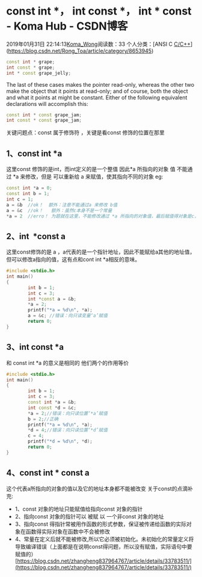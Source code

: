 # const int *， int const *， int * const - Koma Hub - CSDN博客
2019年01月31日 22:14:13[Koma_Wong](https://me.csdn.net/Rong_Toa)阅读数：33
个人分类：[ANSI C																[C/C++](https://blog.csdn.net/Rong_Toa/article/category/7156199)](https://blog.csdn.net/Rong_Toa/article/category/8653945)
```cpp
const int * grape;
int const * grape;
int * const grape_jelly;
```
The last of these cases makes the pointer read-only, whereas the other two make the object that it points at read-only; and of course, both the object and what it points at might be constant. Either of the following equivalent declarations will accomplish this:
```cpp
const int * const grape_jam;
int const * const grape_jam;
```
关键问题点：const 属于修饰符 ，关键是看const 修饰的位置在那里
## 1、const int *a
这里const 修饰的是int，而int定义的是一个整值
因此*a 所指向的对象 值 不能通过 *a 来修改，但是 可以重新给 a 来赋值，使其指向不同的对象
eg:
```cpp
const int *a = 0;
const int b = 1;
int c = 1;
a = &b  //ok！  额外：注意不能通过a 来修改 b值
a = &c  //ok！   额外：虽然c本身不是一个常量
*a = 2  //erro！ 为题就在这里，不能修改通过 *a 所指向的对象值，最后赋值得对象是c，因此不能通过*a 来修改c值。
```
## 2、int  *const a       
这里const修饰的是 a ，a代表的是一个指针地址，因此不能赋给a其他的地址值，但可以修改a指向的值，这有点和cont int *a相反的意味。
```cpp
#include <stdio.h>
int main()
{
        int b = 1;
        int c = 3;
        int *const a = &b;
        *a = 2;
        printf("*a = %d\n", *a);
        a = &c; //错误：向只读变量‘a’赋值
        return 0;
}
```
## 3、int const *a
和 const int *a 的意义是相同的 他们两个的作用等价
```cpp
#include <stdio.h>
int main()
{
        int b = 1;
        int c = 3;
        const int *a = &b;
        int const *d = &c;
        *a = 2;//错误：向只读位置‘*a’赋值
        b = 2;//正确
        printf("*a = %d\n", *a);
        *d = 4;//错误：向只读位置‘*d’赋值
        c = 4;
        printf("*d = %d\n", *d);
        return 0;
}
```
## 4、const int * const a 
这个代表a所指向的对象的值以及它的地址本身都不能被改变
关于const的点滴补充:
- 1、const 对象的地址只能赋值给指向const 对象的指针
- 2、指向const 对象的指针可以 被赋 以 一个非const 对象的地址 
- 3、指向const 得指针常被用作函数的形式参数，保证被传递给函数的实际对象在函数得实际对象在函数中不会被修改
- 4、常量在定义后就不能被修改,所以它必须被初始化。未初始化的常量定义将导致编译错误（上面都是在说明const得问题，所以没有赋值，实际语句中要赋值的）
[https://blog.csdn.net/zhangheng837964767/article/details/33783511/](https://blog.csdn.net/zhangheng837964767/article/details/33783511/)

